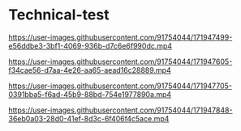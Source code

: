 # Technical-test




https://user-images.githubusercontent.com/91754044/171947499-e56ddbe3-3bf1-4069-936b-d7c6e6f990dc.mp4



https://user-images.githubusercontent.com/91754044/171947605-f34cae56-d7aa-4e26-aa65-aead16c28889.mp4



https://user-images.githubusercontent.com/91754044/171947705-0391bba5-f6ad-45b9-88bd-754e1977890a.mp4



https://user-images.githubusercontent.com/91754044/171947848-36eb0a03-28d0-41ef-8d3c-6f406f4c5ace.mp4


